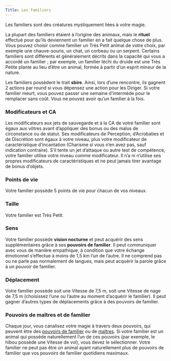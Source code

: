 ```yaml
---
Title: Les familiers
---
```

Les familiers sont des créatures mystiquement liées à votre magie. 

La plupart des familiers étaient à l’origine des animaux, mais le **rituel** effectué pour qu’ils deviennent un familier en a fait quelque chose de plus. Vous pouvez choisir comme familier un Très Petit animal de votre choix, par exemple une chauve-souris, un chat, un corbeau ou un serpent. Certains familiers sont différents et généralement décrits dans la capacité qui vous a accordé un familier ; par exemple, un familier léchi du druide est une Très Petite plante au lieu d’être un animal, formée à partir d’un esprit mineur de la nature.

Les familiers possèdent le trait **sbire**. Ainsi, lors d’une rencontre, ils gagnent 2 actions par round si vous dépensez une action pour les Diriger. Si votre familier meurt, vous pouvez passer une semaine d’intermède pour le remplacer sans coût. Vous ne pouvez avoir qu’un familier à la fois.

### Modificateurs et CA
Les modificateurs aux jets de sauvegarde et à la CA de votre familier sont égaux aux vôtres avant d’appliquer des bonus ou des malus de circonstance ou de statut. Ses modificateurs de Perception, d’Acrobaties et de Discrétion sont égaux à votre niveau, plus votre modificateur de caractéristique d’incantation (Charisme si vous n’en avez pas, sauf indication contraire). S’il tente un jet d’attaque ou autre test de compétence, votre familier utilise votre niveau comme modificateur. Il n’a ni n’utilise ses propres modificateurs de caractéristiques et ne peut jamais tirer avantage de bonus d’objets.

### Points de vie
Votre familier possède 5 points de vie pour chacun de vos niveaux.

### Taille
Votre familier est Très Petit.

### Sens
Votre familier possède **vision nocturne** et peut acquérir des sens supplémentaires grâce à ses **pouvoirs de familier**. Il peut communiquer avec vous de manière empathique, à condition que votre échange émotionnel s’effectue à moins de 1,5 km l’un de l’autre. Il ne comprend pas ou ne parle pas normalement de langues, mais peut acquérir la parole grâce à un pouvoir de familier.

### Déplacement
Votre familier possède soit une Vitesse de 7,5 m, soit une Vitesse de nage de 7,5 m (choisissez l’une ou l’autre au moment d’acquérir le familier). Il peut gagner d’autres types de déplacements grâce à des pouvoirs de familier.

### Pouvoirs de maîtres et de familier
Chaque jour, vous canalisez votre magie à travers deux pouvoirs, qui peuvent être des [pouvoirs de familier](classes/pouvoirs-de-familiers.md) ou de [maîtres](classes/pouvoirs-de-maitres.md). Si votre familier est un animal qui possède naturellement l’un de ces pouvoirs (par exemple, le hibou possède une Vitesse de vol), vous devez le sélectionner. Votre familier ne peut pas être un animal ayant naturellement plus de pouvoirs de familier que vos pouvoirs de familier quotidiens maximaux.